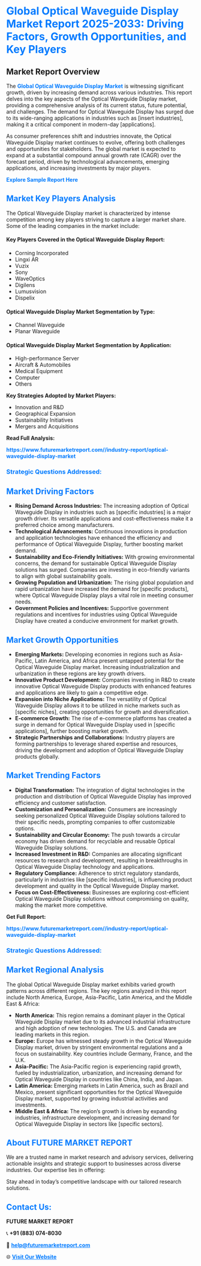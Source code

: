 <h1 style="color: #007BFF;">Global Optical Waveguide Display Market Report 2025-2033: Driving Factors, Growth Opportunities, and Key Players</h1>

<section id="overview">
<h2>Market Report Overview</h2>
<p>The <a href="https://www.futuremarketreport.com//industry-report/optical-waveguide-display-market" style="color: #007BFF; text-decoration: none;"><strong>Global Optical Waveguide Display Market</strong></a> is witnessing significant growth, driven by increasing demand across various industries. This report delves into the key aspects of the Optical Waveguide Display market, providing a comprehensive analysis of its current status, future potential, and challenges. The demand for Optical Waveguide Display has surged due to its wide-ranging applications in industries such as [insert industries], making it a critical component in modern-day [applications].</p>
<p>As consumer preferences shift and industries innovate, the Optical Waveguide Display market continues to evolve, offering both challenges and opportunities for stakeholders. The global market is expected to expand at a substantial compound annual growth rate (CAGR) over the forecast period, driven by technological advancements, emerging applications, and increasing investments by major players.</p>
</section>

<section id="overview">
<p><a href="https://www.futuremarketreport.com//request-sample/reportId=76594" style="color: #007BFF; text-decoration: none;"><strong>Explore Sample Report Here</strong></a></p>
</section>

<section id="key-players">
<h2 style="color: #007BFF;">Market Key Players Analysis</h2>
<p>The Optical Waveguide Display market is characterized by intense competition among key players striving to capture a larger market share. Some of the leading companies in the market include:</p>
<h4>Key Players Covered in the Optical Waveguide Display Report:</h4>
<ul><li>Corning Incorporated</li><li>Lingxi AR</li><li>Vuzix</li><li>Sony</li><li>WaveOptics</li><li>Digilens</li><li>Lumusvision</li><li>Dispelix</li></ul>
<h4>Optical Waveguide Display Market Segmentation by Type:</h4>
<ul><li>Channel Waveguide</li><li>Planar Waveguide</li></ul>

<h4>Optical Waveguide Display Market Segmentation by Application:</h4>
<ul><li>High-performance Server</li><li>Aircraft &amp; Automobiles</li><li>Medical Equipment</li><li>Computer</li><li>Others</li></ul>
<p><strong>Key Strategies Adopted by Market Players:</strong></p>
<ul>
<li>Innovation and R&D</li>
<li>Geographical Expansion</li>
<li>Sustainability Initiatives</li>
<li>Mergers and Acquisitions</li>
</ul>
</section>

<section>
<p><strong>Read Full Analysis: </strong></p><a href="https://www.futuremarketreport.com//industry-report/optical-waveguide-display-market" style="color: #007BFF; text-decoration: none;"><strong>https://www.futuremarketreport.com//industry-report/optical-waveguide-display-market</strong></a>
<h3 style="color: #007BFF;">Strategic Questions Addressed:</h3>
</section>

<section id="driving-factors">
<h2 style="color: #007BFF;">Market Driving Factors</h2>
<ul>
<li><strong>Rising Demand Across Industries:</strong> The increasing adoption of Optical Waveguide Display in industries such as [specific industries] is a major growth driver. Its versatile applications and cost-effectiveness make it a preferred choice among manufacturers.</li>
<li><strong>Technological Advancements:</strong> Continuous innovations in production and application technologies have enhanced the efficiency and performance of Optical Waveguide Display, further boosting market demand.</li>
<li><strong>Sustainability and Eco-Friendly Initiatives:</strong> With growing environmental concerns, the demand for sustainable Optical Waveguide Display solutions has surged. Companies are investing in eco-friendly variants to align with global sustainability goals.</li>
<li><strong>Growing Population and Urbanization:</strong> The rising global population and rapid urbanization have increased the demand for [specific products], where Optical Waveguide Display plays a vital role in meeting consumer needs.</li>
<li><strong>Government Policies and Incentives:</strong> Supportive government regulations and incentives for industries using Optical Waveguide Display have created a conducive environment for market growth.</li>
</ul>
</section>

<section id="growth-opportunities">
<h2 style="color: #007BFF;">Market Growth Opportunities</h2>
<ul>
<li><strong>Emerging Markets:</strong> Developing economies in regions such as Asia-Pacific, Latin America, and Africa present untapped potential for the Optical Waveguide Display market. Increasing industrialization and urbanization in these regions are key growth drivers.</li>
<li><strong>Innovative Product Development:</strong> Companies investing in R&D to create innovative Optical Waveguide Display products with enhanced features and applications are likely to gain a competitive edge.</li>
<li><strong>Expansion into Niche Applications:</strong> The versatility of Optical Waveguide Display allows it to be utilized in niche markets such as [specific niches], creating opportunities for growth and diversification.</li>
<li><strong>E-commerce Growth:</strong> The rise of e-commerce platforms has created a surge in demand for Optical Waveguide Display used in [specific applications], further boosting market growth.</li>
<li><strong>Strategic Partnerships and Collaborations:</strong> Industry players are forming partnerships to leverage shared expertise and resources, driving the development and adoption of Optical Waveguide Display products globally.</li>
</ul>
</section>

<section id="trending-factors">
<h2 style="color: #007BFF;">Market Trending Factors</h2>
<ul>
<li><strong>Digital Transformation:</strong> The integration of digital technologies in the production and distribution of Optical Waveguide Display has improved efficiency and customer satisfaction.</li>
<li><strong>Customization and Personalization:</strong> Consumers are increasingly seeking personalized Optical Waveguide Display solutions tailored to their specific needs, prompting companies to offer customizable options.</li>
<li><strong>Sustainability and Circular Economy:</strong> The push towards a circular economy has driven demand for recyclable and reusable Optical Waveguide Display solutions.</li>
<li><strong>Increased Investment in R&D:</strong> Companies are allocating significant resources to research and development, resulting in breakthroughs in Optical Waveguide Display technology and applications.</li>
<li><strong>Regulatory Compliance:</strong> Adherence to strict regulatory standards, particularly in industries like [specific industries], is influencing product development and quality in the Optical Waveguide Display market.</li>
<li><strong>Focus on Cost-Effectiveness:</strong> Businesses are exploring cost-efficient Optical Waveguide Display solutions without compromising on quality, making the market more competitive.</li>
</ul>
</section>

<section>
<p><strong>Get Full Report: </strong></p><a href="https://www.futuremarketreport.com//industry-report/optical-waveguide-display-market" style="color: #007BFF; text-decoration: none;"><strong>https://www.futuremarketreport.com//industry-report/optical-waveguide-display-market</strong></a>
<h3 style="color: #007BFF;">Strategic Questions Addressed:</h3>
</section>


<section id="regional-analysis">
<h2 style="color: #007BFF;">Market Regional Analysis</h2>
<p>The global Optical Waveguide Display market exhibits varied growth patterns across different regions. The key regions analyzed in this report include North America, Europe, Asia-Pacific, Latin America, and the Middle East & Africa:</p>
<ul>
<li><strong>North America:</strong> This region remains a dominant player in the Optical Waveguide Display market due to its advanced industrial infrastructure and high adoption of new technologies. The U.S. and Canada are leading markets in this region.</li>
<li><strong>Europe:</strong> Europe has witnessed steady growth in the Optical Waveguide Display market, driven by stringent environmental regulations and a focus on sustainability. Key countries include Germany, France, and the U.K.</li>
<li><strong>Asia-Pacific:</strong> The Asia-Pacific region is experiencing rapid growth, fueled by industrialization, urbanization, and increasing demand for Optical Waveguide Display in countries like China, India, and Japan.</li>
<li><strong>Latin America:</strong> Emerging markets in Latin America, such as Brazil and Mexico, present significant opportunities for the Optical Waveguide Display market, supported by growing industrial activities and investments.</li>
<li><strong>Middle East & Africa:</strong> The region’s growth is driven by expanding industries, infrastructure development, and increasing demand for Optical Waveguide Display in sectors like [specific sectors].</li>
</ul>
</section>

<footer>
<h2 style="color: #007BFF;">About FUTURE MARKET REPORT</h2>
<p>We are a trusted name in market research and advisory services, delivering actionable insights and strategic support to businesses across diverse industries. Our expertise lies in offering:</p>

<p>Stay ahead in today’s competitive landscape with our tailored research solutions.</p>

<h2 style="color: #007BFF;">Contact Us:</h2>
<p><strong>FUTURE MARKET REPORT</strong></p>
<p>📞 <strong>+91 (883) 074-8030</strong></p>
<p>📧 <strong><a href="mailto:help@futuremarketreport.com" style="color: #007BFF;">help@futuremarketreport.com</a></strong></p>
<p>🌐 <strong><a href="https://www.futuremarketreport.com/" style="color: #007BFF;">Visit Our Website</a></strong></p>
</footer>
